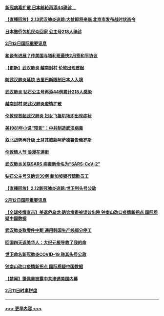 #### [新冠病毒扩散 日本邮轮再添44确诊　](../pages/prog202/a102776518.md?t=02140333) 
#### [【直播回放】2.13武汉肺炎追踪:大仗即将来临 北京市发布战时状态令](../pages/prog202/a102776399.md?t=02140333) 
#### [日本撤侨包机民众回家 公主号218人确诊](../pages/prog202/a102776346.md?t=02140333) 
#### [2月13日国际重要讯息](../pages/prog202/a102776339.md?t=02140333) 
#### [和谈有进展？传美国与塔利班最快2月签和平协议](../pages/prog202/a102776291.md?t=02140333) 
#### [【更新】武汉肺炎 越南封村 伦敦出现首起](../pages/prog202/a102770740.md?t=02140333) 
#### [防武汉肺炎延烧 吉里巴斯限制日本人入境](../pages/prog202/a102776276.md?t=02140333) 
#### [武汉肺炎 钻石公主号再添44例累计218人感染](../pages/prog202/a102776089.md?t=02140333) 
#### [越南封村 防武汉肺炎疫情扩散](../pages/prog202/a102776214.md?t=02140333) 
#### [伦敦现首起武汉肺炎 妇女飞抵机场即出现症状](../pages/prog202/a102776031.md?t=02140333) 
#### [美1981年小说“预言”：中共制造武汉病毒](../pages/prog202/a102775980.md?t=02140333) 
#### [叙北战势再升级 土耳其威胁阿萨德警告俄罗斯](../pages/prog202/a102775904.md?t=02140333) 
#### [伦敦情人节 浪漫花满街](../pages/prog202/a102775786.md?t=02140333) 
#### [武汉肺炎关联SARS 病毒新命名为“SARS-CoV-2”](../pages/prog202/a102775719.md?t=02140333) 
#### [钻石公主号又确诊39例 新加坡银行疏散员工](../pages/prog202/a102775691.md?t=02140333) 
#### [【直播回放】2.12新冠肺炎追踪:世卫列头号公敌](../pages/prog202/a102775541.md?t=02140333) 
#### [2月12日国际重要讯息](../pages/prog202/a102775437.md?t=02140333) 
#### [【全球疫情直击】美返侨乌龙 确诊病患被误诊出院 钟南山改口疫情新拐点 国际质疑中国数据](../pages/prog202/a102775378.md?t=02140333) 
#### [武汉肺炎致零件中断 通用韩国生产线部分停工](../pages/prog202/a102775365.md?t=02140333) 
#### [回国四天返美华人：大纪元报导救了我的命](../pages/prog202/a102775342.md?t=02140333) 
#### [世卫命名新冠肺炎COVID-19 称其头号公敌](../pages/prog202/a102775196.md?t=02140333) 
#### [钟南山改口疫情新拐点 国际质疑中国数据](../pages/prog202/a102775178.md?t=02140333) 
#### [【禁闻】蓬佩奥披露中共渗透美国内幕](../pages/prog202/a102775129.md?t=02140333) 
#### [2月11日时事拼盘](../pages/prog202/a102775140.md?t=02140333) 

----
#### [ >>> 更早内容 <<< ](../indexes/prog202-earlier.md)
